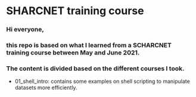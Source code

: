 # SHARCNET training course
### Hi everyone, 
### this repo is based on what I learned from a SCHARCNET training course between May and June 2021. 
### The content is divided based on the different courses I took. 
- 01_shell_intro: contains some examples on shell scripting to manipulate datasets more efficiently.
